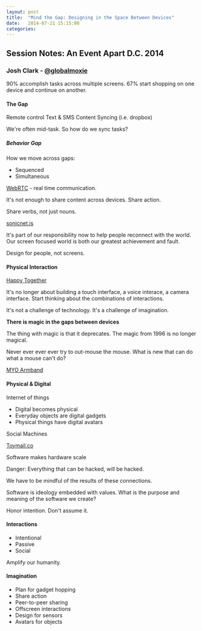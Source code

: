```yaml
---
layout: post
title:  "Mind the Gap: Designing in the Space Between Devices"
date:   2014-07-21 15:15:00
categories:
---
```


## Session Notes: An Event Apart D.C. 2014


### Josh Clark - [@globalmoxie]

90% accomplish tasks across multiple screens.
67% start shopping on one device and continue on another.

#### The Gap

Remote control
Text & SMS
Content Syncing (i.e. dropbox)

We're often mid-task. So how do we sync tasks?

##### Behavior Gap

How we move across gaps:
- Sequenced
- Simultaneous

[WebRTC](http://www.webrtc.org/) - real time communication.

It's not enough to share content across devices. Share action.

Share verbs, not just nouns.

[sonicnet.js](https://github.com/borismus/sonicnet.js/tree/master)

It's part of our responsibility now to help people reconnect with the world. Our screen focused world is both our greatest achievement and fault.

Design for people, not screens.
<br>
#### Physical Interaction

[Happy Together](https://github.com/houseoflegend/happytogether)

It's no longer about building a touch interface, a voice interace, a camera interface. Start thinking about the combinations of interactions.

It's not a challenge of technology. It's a challenge of imagination.

**There is magic in the gaps between devices**

The thing with magic is that it deprecates. The magic from 1996 is no longer magical.

Never ever ever ever try to out-mouse the mouse. What is new that can do what a mouse can't do?

[MYO Armband](https://www.thalmic.com/en/myo/)
<br>
#### Physical & Digital

Internet of things

- Digital becomes physical
- Everyday objects are digital gadgets
- Physical things have digital avatars

Social Machines

[Toymail.co](Toymail.co)

Software makes hardware scale

Danger: Everything that can be hacked, will be hacked.

We have to be mindful of the results of these connections.

Software is ideology embedded with values. What is the purpose and meaning of the software we create?

Honor intention. Don't assume it.
<br>
#### Interactions

- Intentional
- Passive
- Social

Amplify our humanity.
<br>
#### Imagination

- Plan for gadget hopping
- Share action
- Peer-to-peer sharing
- Offscreen interactions
- Design for sensors
- Avatars for objects




[@globalmoxie]:http://twitter.com/globalmoxie